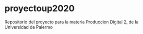 # proyectoup2020
Repositorio del proyecto para la materia Produccion Digital 2, de la Universidad de Palermo 
